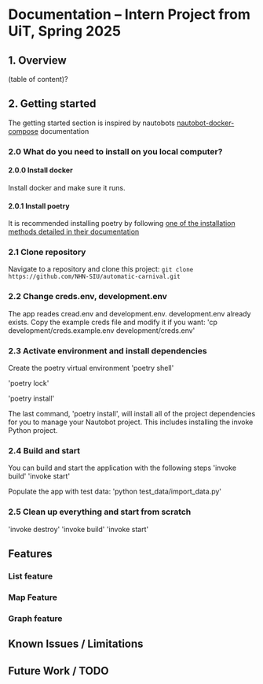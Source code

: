 # Documentation – Intern Project from UiT, Spring 2025

## 1. Overview
(table of content)?



## 2. Getting started
The getting started section is inspired by nautobots [nautobot-docker-compose](https://github.com/nautobot/nautobot-docker-compose) documentation

### 2.0 What do you need to install on you local computer?
#### 2.0.0 Install docker
Install docker and make sure it runs.
#### 2.0.1 Install poetry
It is recommended installing poetry by following [one of the installation methods detailed in their documentation](https://python-poetry.org/docs/#installing-with-pipx)

### 2.1 Clone repository
Navigate to a repository and clone this project:
`git clone https://github.com/NHN-SIU/automatic-carnival.git`

### 2.2 Change creds.env, development.env 
The app reades cread.env and development.env. development.env already exists. Copy the example creds file and modify it if you want:
'cp development/creds.example.env development/creds.env'


### 2.3 Activate environment and install dependencies
Create the poetry virtual environment
'poetry shell'

'poetry lock'

'poetry install'

The last command, 'poetry install', will install all of the project dependencies for you to manage your Nautobot project. 
This includes installing the invoke Python project.

### 2.4 Build and start
You can build and start the application with the following steps
'invoke build'
'invoke start'

Populate the app with test data:
'python test_data/import_data.py'

### 2.5 Clean up everything and start from scratch
'invoke destroy'
'invoke build'
'invoke start'


## Features

### List feature

### Map Feature

### Graph feature

##  Known Issues / Limitations

## Future Work / TODO
